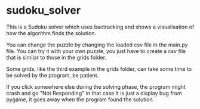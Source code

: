 # sudoku_solver
This is a Sudoku solver which uses bactracking and shows a visualisation of how the algorithm finds the solution.

You can change the puzzle by changing the loaded csv file in the main.py file.
You can try it with your own puzzle, you just have to create a csv file that is similar to those in the grids folder.

Some grids, like the third example in the grids folder, can take some time to be solved by the program, be patient.

If you click somewhere else during the solving phase, the program might crash and go "Not Responding" in that case it is just a display bug from pygame, it goes away when the program found the solution.
